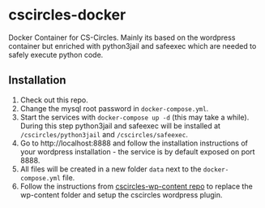# cscircles-docker

Docker Container for CS-Circles. Mainly its based on the wordpress container but enriched
with python3jail and safeexec which are needed to safely execute python code.

## Installation

1. Check out this repo.
2. Change the mysql root password in ``docker-compose.yml``.
3. Start the services with ``docker-compose up -d`` (this may take a
   while). During this step python3jail and safeexec will be installed
   at ``/cscircles/python3jail`` and ``/cscircles/safeexec``.
4. Go to http://localhost:8888 and follow the installation
   instructions of your wordpress installation - the service is by
   default exposed on port 8888.
5. All files will be created in a new folder ``data`` next to the 
   ``docker-compose.yml`` file.
6. Follow the instructions from
[cscircles-wp-content repo](https://github.com/cemc/cscircles-wp-content) to
   replace the wp-content folder and setup the cscircles wordpress plugin.
   
